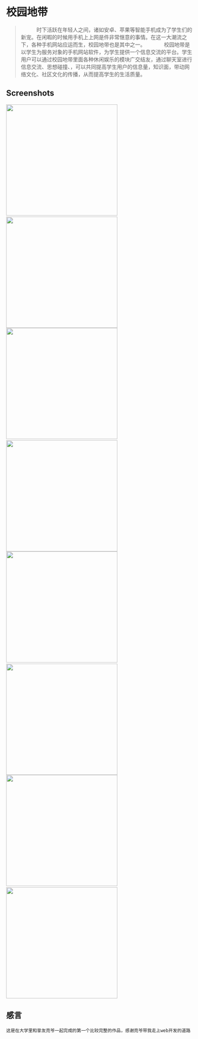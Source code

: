 # 校园地带

> 　　　时下活跃在年轻人之间，诸如安卓、苹果等智能手机成为了学生们的新宠。在闲暇的时候用手机上上网是件非常惬意的事情。在这一大潮流之下，各种手机网站应运而生，校园地带也是其中之一。
　　　
>	校园地带是以学生为服务对象的手机网站软件，为学生提供一个信息交流的平台。学生用户可以通过校园地带里面各种休闲娱乐的模块广交结友，通过聊天室进行信息交流、思想碰撞、，可以共同提高学生用户的信息量，知识面，带动网络文化、社区文化的传播，从而提高学生的生活质量。

## Screenshots

<img src="进入界面.jpg" width="300">
&nbsp;&nbsp;&nbsp;&nbsp;
<img src="注册页.jpg" width="300">

<img src="个人主页.jpg" width="300">
&nbsp;&nbsp;&nbsp;&nbsp;
<img src="地图模块页.jpg" width="300">

<img src="咖啡厅1.jpg" width="300">
&nbsp;&nbsp;&nbsp;&nbsp;
<img src="咖啡厅2.jpg" width="300">

<img src="许愿池.jpg" width="300">
&nbsp;&nbsp;&nbsp;&nbsp;
<img src="图书馆.jpg" width="300">

## 感言

	这是在大学里和挚友亮爷一起完成的第一个比较完整的作品，感谢亮爷带我走上web开发的道路
